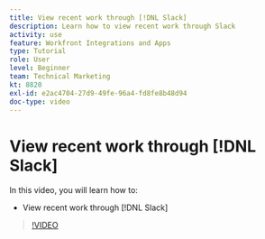 ```yaml
---
title: View recent work through [!DNL Slack]
description: Learn how to view recent work through Slack
activity: use
feature: Workfront Integrations and Apps
type: Tutorial
role: User
level: Beginner
team: Technical Marketing
kt: 8820
exl-id: e2ac4704-27d9-49fe-96a4-fd8fe8b48d94
doc-type: video
---
```

# View recent work through [!DNL Slack]

In this video, you will learn how to:

* View recent work through [!DNL Slack]

>[!VIDEO](https://video.tv.adobe.com/v/335120/?quality=12)
